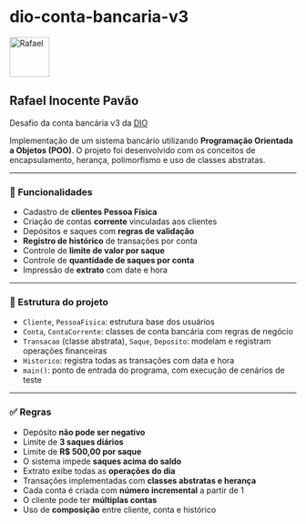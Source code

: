 # dio-conta-bancaria-v3

<img alt="Rafael" src="https://avatars.githubusercontent.com/u/144845857?v=4" width=70px height=70px>

## Rafael Inocente Pavão

Desafio da conta bancária v3 da [DIO](https://web.dio.me)

Implementação de um sistema bancário utilizando **Programação Orientada a Objetos (POO)**. O projeto foi desenvolvido com os conceitos de encapsulamento, herança, polimorfismo e uso de classes abstratas.

---

### 🚀 Funcionalidades

- Cadastro de **clientes Pessoa Física**
- Criação de contas **corrente** vinculadas aos clientes
- Depósitos e saques com **regras de validação**
- **Registro de histórico** de transações por conta
- Controle de **limite de valor por saque**
- Controle de **quantidade de saques por conta**
- Impressão de **extrato** com date e hora

---

### 🧱 Estrutura do projeto

- `Cliente`, `PessoaFisica`: estrutura base dos usuários
- `Conta`, `ContaCorrente`: classes de conta bancária com regras de negócio
- `Transacao` (classe abstrata), `Saque`, `Deposito`: modelam e registram operações financeiras
- `Historico`: registra todas as transações com data e hora
- `main()`: ponto de entrada do programa, com execução de cenários de teste

---

### ✅ Regras

- Depósito **não pode ser negativo**
- Limite de **3 saques diários**
- Limite de **R$ 500,00 por saque**
- O sistema impede **saques acima do saldo**
- Extrato exibe todas as **operações do dia**
- Transações implementadas com **classes abstratas e herança**
- Cada conta é criada com **número incremental** a partir de 1
- O cliente pode ter **múltiplas contas**
- Uso de **composição** entre cliente, conta e histórico
